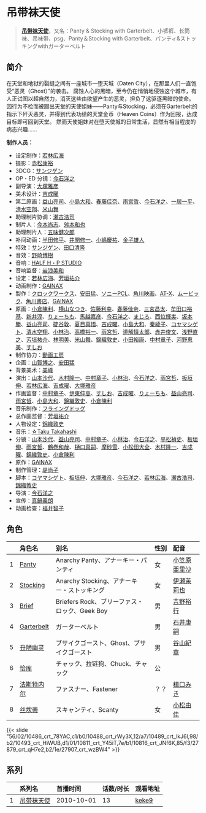 # 吊带袜天使


> <u>**[吊带袜天使](https://bgm.tv/subject/8402)**</u>，又名：Panty & Stocking with Garterbelt、小裤裤、长筒袜、吊袜带、psg、Panty＆Stocking with Garterbelt、パンティ&amp;ストッキングwithガーターベルト

## 简介

在天堂和地狱的裂缝之间有一座城市—堕天城（Daten City），在那里人们一直饱受“恶灵（Ghost）”的袭击。
腐蚀人心的黑暗，至今仍在悄悄地侵蚀这个城市，有人正试图以超自然力，消灭这些由欲望产生的恶灵，担负了这驱逐黑暗的使命。
因行为不检而被踢出天堂的天使姐妹——Panty与Stocking，必须在Garterbelt的指示下歼灭恶灵，并得到代表功绩的天堂金币（Heaven Coins）作为回报，达成目标即可回到天堂。
然而天使姐妹对在堕天使城的日常生活，显然有相当程度的病态兴趣……

**制作人员：**
- 设定制作：[若林広海](https://bgm.tv/person/23641)
- 摄影：[赤松康裕](https://bgm.tv/person/14219)
- 3DCG：[サンジゲン](https://bgm.tv/person/7061)
- OP・ED 分镜：[今石洋之](https://bgm.tv/person/1755)
- 副导演：[大塚雅彦](https://bgm.tv/person/760)
- 美术设计：[吉成曜](https://bgm.tv/person/9752)
- 第二原画：[益山亮司](https://bgm.tv/person/11783)、[小島大和](https://bgm.tv/person/14525)、[春藤佳奈](https://bgm.tv/person/26580)、[雨宮哲](https://bgm.tv/person/12578)、[今石洋之](https://bgm.tv/person/1755)、[一居一平](https://bgm.tv/person/19478)、[清水空翔](https://bgm.tv/person/11712)、[米山舞](https://bgm.tv/person/12580)
- 助理制片协调：[瀬古浩司](https://bgm.tv/person/15614)
- 制片人：[今本尚志](https://bgm.tv/person/14904)、[舛本和也](https://bgm.tv/person/27237)
- 助理制片人：[五味健次郎](https://bgm.tv/person/35965)
- 补间动画：[半田修平](https://bgm.tv/person/14512)、[井関修一](https://bgm.tv/person/19403)、[小嶋慶祐](https://bgm.tv/person/12515)、[金子雄人](https://bgm.tv/person/22286)
- 特效：[サンジゲン](https://bgm.tv/person/7061)、[田口清隆](https://bgm.tv/person/41669)
- 音效：[野崎博樹](https://bgm.tv/person/28052)
- 音响：[HALF H・P STUDIO](https://bgm.tv/person/13619)
- 音响监督：[岩浪美和](https://bgm.tv/person/231)
- 设定：[若林広海](https://bgm.tv/person/23641)、[芳垣祐介](https://bgm.tv/person/11388)
- 动画制作：[GAINAX](https://bgm.tv/person/93)
- 製作：[クロックワークス](https://bgm.tv/person/1492)、[安田猛](https://bgm.tv/person/710)、[ソニーPCL](https://bgm.tv/person/1491)、[角川映画](https://bgm.tv/person/11505)、[AT-X](https://bgm.tv/person/230)、[ムービック](https://bgm.tv/person/310)、[角川書店](https://bgm.tv/person/518)、[GAINAX](https://bgm.tv/person/93)
- 原画：[小倉陳利](https://bgm.tv/person/11403)、[横山なつき](https://bgm.tv/person/49768)、[佐藤利幸](https://bgm.tv/person/3205)、[春藤佳奈](https://bgm.tv/person/26580)、[三宮昌太](https://bgm.tv/person/11346)、[牟田口裕基](https://bgm.tv/person/14511)、[新井淳](https://bgm.tv/person/12576)、[りょーちも](https://bgm.tv/person/3557)、[馬越嘉彦](https://bgm.tv/person/820)、[今石洋之](https://bgm.tv/person/1755)、[まじろ](https://bgm.tv/person/12523)、[西位輝実](https://bgm.tv/person/6847)、[坂本勝](https://bgm.tv/person/26341)、[益山亮司](https://bgm.tv/person/11783)、[碇谷敦](https://bgm.tv/person/12343)、[夏目真悟](https://bgm.tv/person/11568)、[吉成曜](https://bgm.tv/person/9752)、[小島大和](https://bgm.tv/person/14525)、[秦綾子](https://bgm.tv/person/17957)、[コヤマシゲト](https://bgm.tv/person/11653)、[清水空翔](https://bgm.tv/person/11712)、[小林治](https://bgm.tv/person/2533)、[高橋裕一](https://bgm.tv/person/3491)、[雨宮哲](https://bgm.tv/person/12578)、[道解慎太郎](https://bgm.tv/person/12251)、[赤井俊文](https://bgm.tv/person/7825)、[浅野直之](https://bgm.tv/person/12700)、[芳垣祐介](https://bgm.tv/person/11388)、[林明美](https://bgm.tv/person/146)、[米山舞](https://bgm.tv/person/12580)、[錦織敦史](https://bgm.tv/person/3223)、[小田裕康](https://bgm.tv/person/12433)、[中村章子](https://bgm.tv/person/3310)、[河野恵美](https://bgm.tv/person/12499)、[すしお](https://bgm.tv/person/2649)
- 制作协力：[動画工房](https://bgm.tv/person/6305)
- 企画：[山賀博之](https://bgm.tv/person/261)、[安田猛](https://bgm.tv/person/710)
- 背景美术：[美峰](https://bgm.tv/person/27305)
- 演出：[山本沙代](https://bgm.tv/person/3563)、[木村隆一](https://bgm.tv/person/3369)、[中村章子](https://bgm.tv/person/3310)、[小林治](https://bgm.tv/person/2533)、[今石洋之](https://bgm.tv/person/1755)、[雨宮哲](https://bgm.tv/person/12578)、[板垣伸](https://bgm.tv/person/1663)、[若林広海](https://bgm.tv/person/23641)、[吉成曜](https://bgm.tv/person/9752)、[大塚雅彦](https://bgm.tv/person/760)
- 作画监督：[中村章子](https://bgm.tv/person/3310)、[伊東伸高](https://bgm.tv/person/3164)、[すしお](https://bgm.tv/person/2649)、[吉成曜](https://bgm.tv/person/9752)、[りょーちも](https://bgm.tv/person/3557)、[益山亮司](https://bgm.tv/person/11783)、[雨宮哲](https://bgm.tv/person/12578)、[小島大和](https://bgm.tv/person/14525)、[錦織敦史](https://bgm.tv/person/3223)、[小倉陳利](https://bgm.tv/person/11403)
- 音乐制作：[フライングドッグ](https://bgm.tv/person/3440)
- 总作画监督：[芳垣祐介](https://bgm.tv/person/11388)
- 人物设定：[錦織敦史](https://bgm.tv/person/3223)
- 音乐：[☆Taku Takahashi](https://bgm.tv/person/10800)
- 分镜：[山本沙代](https://bgm.tv/person/3563)、[益山亮司](https://bgm.tv/person/11783)、[中村章子](https://bgm.tv/person/3310)、[小林治](https://bgm.tv/person/2533)、[今石洋之](https://bgm.tv/person/1755)、[平松禎史](https://bgm.tv/person/1756)、[板垣伸](https://bgm.tv/person/1663)、[雨宮哲](https://bgm.tv/person/12578)、[鶴巻和哉](https://bgm.tv/person/410)、[樋口真嗣](https://bgm.tv/person/2150)、[摩砂雪](https://bgm.tv/person/254)、[小松田大全](https://bgm.tv/person/15478)、[木村隆一](https://bgm.tv/person/3369)、[吉成曜](https://bgm.tv/person/9752)、[錦織敦史](https://bgm.tv/person/3223)、[小倉陳利](https://bgm.tv/person/11403)
- 原作：[GAINAX](https://bgm.tv/person/93)
- 制作管理：[堤尚子](https://bgm.tv/person/27300)
- 脚本：[コヤマシゲト](https://bgm.tv/person/11653)、[板垣伸](https://bgm.tv/person/1663)、[大塚雅彦](https://bgm.tv/person/760)、[今石洋之](https://bgm.tv/person/1755)、[若林広海](https://bgm.tv/person/23641)、[瀬古浩司](https://bgm.tv/person/15614)、[錦織敦史](https://bgm.tv/person/3223)
- 导演：[今石洋之](https://bgm.tv/person/1755)
- 宣传：[真鍋義朗](https://bgm.tv/person/60162)
- 动画检查：[福井智子](https://bgm.tv/person/55140)

## 角色

|     |   角色名   |   别名  | 性别 |  配音  |
|:--- |:------  |:----      |:---  |:--   |
| 1 | [Panty](https://bgm.tv/character/10486) | Anarchy Panty、アナーキー・パンティ | 女 | [小笠原亜里沙](https://bgm.tv/person/4909) |
| 2 | [Stocking](https://bgm.tv/character/10488) | Anarchy Stocking、アナーキー・ストッキング | 女 | [伊瀬茉莉也](https://bgm.tv/person/4769) |
| 3 | [Brief](https://bgm.tv/character/10489) | Briefers Rock、ブリーファス・ロック、Geek Boy | 男 | [吉野裕行](https://bgm.tv/person/3955) |
| 4 | [Garterbelt](https://bgm.tv/character/10493) | ガーターベルト | 男 | [石井康嗣](https://bgm.tv/person/3981) |
| 5 | [丑陋幽灵](https://bgm.tv/character/10811) | ブサイクゴースト、Ghost、ブサイクゴースト | 男 | [谷山紀章](https://bgm.tv/person/4678) |
| 6 | [恰库](https://bgm.tv/character/10816) | チャック、拉链狗、Chuck、チャック | 公 |  |
| 7 | [法斯特内尔](https://bgm.tv/character/27879) | ファスナー、Fastener | ？？ | [槙口みき](https://bgm.tv/person/15986) |
| 8 | [丝坎蒂](https://bgm.tv/character/27907) | スキャンティ、Scanty | 女 | [小松由佳](https://bgm.tv/person/5088) |

{{< slide "56/02/10486_crt_78YAC,c1/b0/10488_crt_rWy3X,12/a7/10489_crt_lkJ6l,98/b2/10493_crt_HiWUB,d1/01/10811_crt_Y45iT,7e/b1/10816_crt_JNf6K,85/f3/27879_crt_qH7e2,b2/1e/27907_crt_wzBW4" >}}

## 系列

|     | 系列名   | 首播时间       | 话数/时长 | 观看地址                                                    |
| :-- | :---- | :--------- | :---- | :------------------------------------------------------ |
| 1   |[吊带袜天使](https://bgm.tv/subject/8402)| 2010-10-01 | 13    | [keke9](https://www.keke9.app/play/28920-4-254671.html) |



